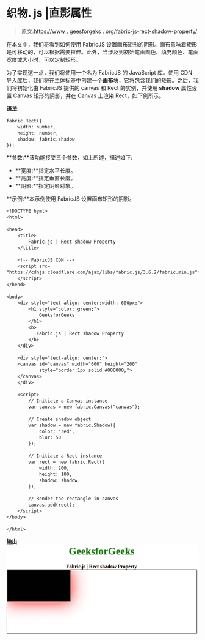 # 织物. js |直影属性

> 原文:[https://www . geesforgeks . org/fabric-js-rect-shadow-property/](https://www.geeksforgeeks.org/fabric-js-rect-shadow-property/)

在本文中，我们将看到如何使用 FabricJS 设置画布矩形的阴影。画布意味着矩形是可移动的，可以根据需要拉伸。此外，当涉及到初始笔画颜色、填充颜色、笔画宽度或大小时，可以定制矩形。

为了实现这一点，我们将使用一个名为 FabricJS 的 JavaScript 库。使用 CDN 导入库后，我们将在主体标签中创建一个**画布**块，它将包含我们的矩形。之后，我们将初始化由 FabricJS 提供的 canvas 和 Rect 的实例，并使用 **shadow** 属性设置 Canvas 矩形的阴影，并在 Canvas 上渲染 Rect，如下例所示。

**语法:**

```
fabric.Rect({
    width: number,
    height: number,
    shadow: fabric.shadow
}); 
```

**参数:**该功能接受三个参数，如上所述，描述如下:

*   **宽度:**指定水平长度。
*   **高度:**指定垂直长度。
*   **阴影:**指定阴影对象。

**示例:**本示例使用 FabricJS 设置画布矩形的阴影。

```
<!DOCTYPE hyml>
<html>

<head>
    <title> 
        Fabric.js | Rect shadow Property
    </title>

    <!-- FabricJS CDN -->
    <script src=
"https://cdnjs.cloudflare.com/ajax/libs/fabric.js/3.6.2/fabric.min.js">
    </script>
</head>

<body>
    <div style="text-align: center;width: 600px;">
        <h1 style="color: green;">
            GeeksforGeeks
        </h1>
        <b>
           Fabric.js | Rect shadow Property
        </b>
    </div>

    <div style="text-align: center;">
    <canvas id="canvas" width="600" height="200" 
            style="border:1px solid #000000;">
    </canvas>
    </div>

    <script>
        // Initiate a Canvas instance
        var canvas = new fabric.Canvas("canvas");

        // Create shadow object 
        var shadow = new fabric.Shadow({ 
            color: 'red', 
            blur: 50
        }); 

        // Initiate a Rect instance
        var rect = new fabric.Rect({
            width: 200,
            height: 100,
            shadow: shadow
        });

        // Render the rectangle in canvas
        canvas.add(rect);
    </script>
</body>

</html>                   
```

**输出:**
![](img/28d8402edbe4fdc936f65415fd13639e.png)